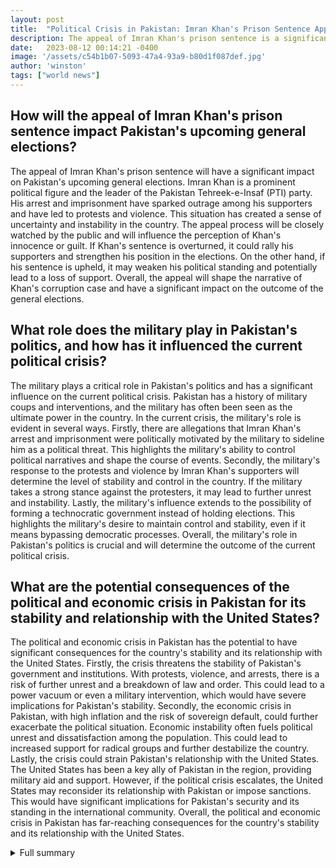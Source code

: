 ```yaml
---
layout: post
title:  "Political Crisis in Pakistan: Imran Khan's Prison Sentence Appealed"
description: The appeal of Imran Khan's prison sentence is a significant development in Pakistan's political landscape as the country prepares for upcoming general elections.
date:   2023-08-12 00:14:21 -0400
image: '/assets/c54b1b07-5093-47a4-93a9-b80d1f087def.jpg'
author: 'winston'
tags: ["world news"]
---
```


## How will the appeal of Imran Khan's prison sentence impact Pakistan's upcoming general elections?
The appeal of Imran Khan's prison sentence will have a significant impact on Pakistan's upcoming general elections. Imran Khan is a prominent political figure and the leader of the Pakistan Tehreek-e-Insaf (PTI) party. His arrest and imprisonment have sparked outrage among his supporters and have led to protests and violence. This situation has created a sense of uncertainty and instability in the country. The appeal process will be closely watched by the public and will influence the perception of Khan's innocence or guilt. If Khan's sentence is overturned, it could rally his supporters and strengthen his position in the elections. On the other hand, if his sentence is upheld, it may weaken his political standing and potentially lead to a loss of support. Overall, the appeal will shape the narrative of Khan's corruption case and have a significant impact on the outcome of the general elections.

## What role does the military play in Pakistan's politics, and how has it influenced the current political crisis?
The military plays a critical role in Pakistan's politics and has a significant influence on the current political crisis. Pakistan has a history of military coups and interventions, and the military has often been seen as the ultimate power in the country. In the current crisis, the military's role is evident in several ways. Firstly, there are allegations that Imran Khan's arrest and imprisonment were politically motivated by the military to sideline him as a political threat. This highlights the military's ability to control political narratives and shape the course of events. Secondly, the military's response to the protests and violence by Imran Khan's supporters will determine the level of stability and control in the country. If the military takes a strong stance against the protesters, it may lead to further unrest and instability. Lastly, the military's influence extends to the possibility of forming a technocratic government instead of holding elections. This highlights the military's desire to maintain control and stability, even if it means bypassing democratic processes. Overall, the military's role in Pakistan's politics is crucial and will determine the outcome of the current political crisis.

## What are the potential consequences of the political and economic crisis in Pakistan for its stability and relationship with the United States?
The political and economic crisis in Pakistan has the potential to have significant consequences for the country's stability and its relationship with the United States. Firstly, the crisis threatens the stability of Pakistan's government and institutions. With protests, violence, and arrests, there is a risk of further unrest and a breakdown of law and order. This could lead to a power vacuum or even a military intervention, which would have severe implications for Pakistan's stability. Secondly, the economic crisis in Pakistan, with high inflation and the risk of sovereign default, could further exacerbate the political situation. Economic instability often fuels political unrest and dissatisfaction among the population. This could lead to increased support for radical groups and further destabilize the country. Lastly, the crisis could strain Pakistan's relationship with the United States. The United States has been a key ally of Pakistan in the region, providing military aid and support. However, if the political crisis escalates, the United States may reconsider its relationship with Pakistan or impose sanctions. This would have significant implications for Pakistan's security and its standing in the international community. Overall, the political and economic crisis in Pakistan has far-reaching consequences for the country's stability and its relationship with the United States.

<details>
  <summary>Full summary</summary>
The appeal of Imran Khan's prison sentence is a significant development in Pakistan's political landscape as the country prepares for upcoming general elections. Imran Khan's three-year prison sentence is being appealed by his legal team. His arrest and imprisonment came after being found guilty in a corruption case. Allies argue that the verdict was politically motivated to sideline him. The case highlights the influence of the military in Pakistan's politics. In court, Khan's legal team argued that his conviction violated his right to due process.<br><br>Amidst this political downfall, new events surface, providing a deeper understanding of the situation. Imran Khan's arrest by paramilitary goons and the Supreme Court order to free him have caused outrage among his supporters. There have been reports of supporters smashing up military installations in protest. Additionally, senior leaders from Imran Khan's party, Pakistan Tehreek-e-Insaf (PTI), have defected, adding further instability.<br><br>The arrest of thousands of PTI supporters and the government's consideration of banning the party have heightened tensions. Charges against Imran Khan, including corruption and blasphemy, have raised concerns among the public. There is even speculation about the possibility of him being tried by a military court.<br><br>Furthermore, Pakistan's civilian institutions have come under the sway of the army, adding to the political crisis. The government is backing the PTI's dismantlement, citing the need to restore economic and political stability. However, Pakistan's economy is barely growing, with the collapse in the rupee leading to a drop in income per person. Annual inflation is estimated at 37% in May, and there is a risk of sovereign default.<br><br>The International Monetary Fund (IMF) has urged the government to resolve the political crisis using constitutional means. China is expected to roll over $2.3 billion in loans in June, indicating the importance of restoring stability in Pakistan.<br><br>Imran Khan's rise to power was closely linked to the military's support, with the army promoting him to suppress other civilian parties. His government has been described as a civil-military 'hybrid.' However, dissatisfaction among the generals has led to his ouster last year.<br><br>The recent attacks on army buildings by PTI supporters on May 9th, including the ransacking of a house belonging to a commanding general in Lahore, have further intensified the situation. Army spokesman promises a crackdown against the perpetrators, while penitent PTI leaders condemn the violence and pledge fealty to the army.<br><br>Rights organizations have accused the government of using the crackdown to detain peaceful opponents, sparking concerns about human rights violations. Generals in the military are weighing options for dealing with Imran Khan, including jailing him, nudging him into exile, or disqualifying him from politics. There are even rumors of forming a technocratic government instead of holding elections.<br><br>Despite the challenges, Imran Khan remains defiant and has called for early elections. The current political crisis, an eruption of protests and violence, has captured the attention of both domestic and international actors. The implications for Pakistan's stability and its relationship with the United States are significant.<br><br>In a separate development, former Prime Minister Imran Khan has been arrested in connection with corruption involving the Al-Qadir University Trust. The National Accountability Bureau (NAB) has confirmed the arrest, while PTI leaders deny the charges and argue that Khan had not been issued any arrest warrant before. The arrest is related to the Al-Qadir University Trust case, in which the PTI government is accused of causing a loss of more than $239 million to the national exchequer.<br><br>The Pandora Papers, an investigation by the International Consortium of Investigative Journalists (ICIJ), allege that prominent members of Imran Khan's government, donors to his party, and family members of military generals have moved millions of dollars of wealth through offshore companies. The leaks reveal the extent of corruption within the government and its links to the military establishment.<br><br>Pakistan's political turmoil has further escalated with Prime Minister Imran Khan's resignation amid mounting pressure from the opposition. Opposition leaders have called for nationwide protests, which have turned violent in some parts of the country. The international community has expressed concern over the political situation in Pakistan, leading the government to impose restrictions on media coverage.<br><br>The combination of these events highlights the deep political and economic crisis in Pakistan. The appeal of Imran Khan's prison sentence, the arrests, the defections, and the corruption scandals paint a picture of instability and uncertainty. The country's future hangs in the balance as it navigates through these turbulent times.
</details>
